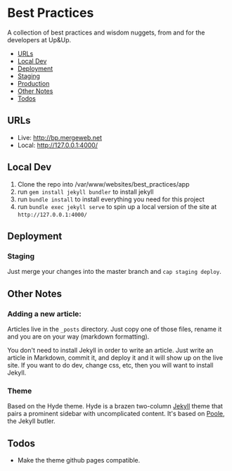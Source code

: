 # Best Practices

A collection of best practices and wisdom nuggets, from and for the developers at Up&amp;Up.

 - [URLs](#urls)
 - [Local Dev](#local-dev)
 - [Deployment](#deployment)
  - [Staging](#staging)
  - [Production](#production)
 - [Other Notes](#other-notes)
 - [Todos](#todos)

## URLs

 - Live: http://bp.mergeweb.net
 - Local: http://127.0.0.1:4000/

## Local Dev
 1. Clone the repo into /var/www/websites/best_practices/app
 2. run `gem install jekyll bundler` to install jekyll
 3. run `bundle install` to install everything you need for this project
 4. run `bundle exec jekyll serve` to spin up a local version of the site at `http://127.0.0.1:4000/`

## Deployment

### Staging
 Just merge your changes into the master branch and `cap staging deploy`.

## Other Notes

### Adding a new article:

Articles live in the `_posts` directory. Just copy one of those files, rename it and you are on your way (markdown formatting).

You don't need to install Jekyll in order to write an article. Just write an article in Markdown, commit it, and deploy it and it will show up on the live site. If you want to do dev, change css, etc, then you will want to install Jekyll.

### Theme
Based on the Hyde theme. Hyde is a brazen two-column [Jekyll](http://jekyllrb.com) theme that pairs a prominent sidebar with uncomplicated content. It's based on [Poole](http://getpoole.com), the Jekyll butler.

## Todos
 - Make the theme github pages compatible.
